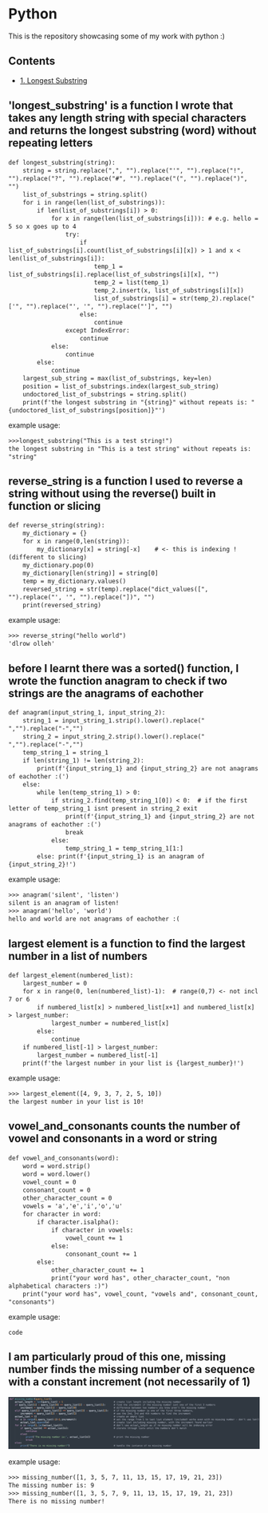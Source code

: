 # Python
This is the repository showcasing some of my work with python :)

## Contents
- [1. Longest Substring](#longest_substring)

## 'longest_substring' is a function I wrote that takes any length string with special characters and returns the longest substring (word) without repeating letters
<a name="longest_substring"/>

```
def longest_substring(string):
	string = string.replace(",", "").replace("'", "").replace("!", "").replace("?", "").replace("#", "").replace("(", "").replace(")", "")
	list_of_substrings = string.split()
	for i in range(len(list_of_substrings)):
		if len(list_of_substrings[i]) > 0:
			for x in range(len(list_of_substrings[i])): # e.g. hello = 5 so x goes up to 4
				try:
					if list_of_substrings[i].count(list_of_substrings[i][x]) > 1 and x < len(list_of_substrings[i]):
						temp_1 = list_of_substrings[i].replace(list_of_substrings[i][x], "")
						temp_2 = list(temp_1)
						temp_2.insert(x, list_of_substrings[i][x])
						list_of_substrings[i] = str(temp_2).replace("['", "").replace("', '", "").replace("']", "")
					else:
						continue
				except IndexError:
					continue
			else:
				continue
		else:
			continue
	largest_sub_string = max(list_of_substrings, key=len)
	position = list_of_substrings.index(largest_sub_string)
	undoctored_list_of_substrings = string.split()
	print(f'the longest substring in "{string}" without repeats is: "{undoctored_list_of_substrings[position]}"')
```
example usage:
```
>>>longest_substring("This is a test string!")
the longest substring in "This is a test string" without repeats is: "string"
```

## reverse_string is a function I used to reverse a string without using the reverse() built in function or slicing
```
def reverse_string(string):
	my_dictionary = {} 
	for x in range(0,len(string)):
		my_dictionary[x] = string[-x]	 # <- this is indexing ! (different to slicing)
	my_dictionary.pop(0)
	my_dictionary[len(string)] = string[0]   
	temp = my_dictionary.values()
	reversed_string = str(temp).replace("dict_values([", "").replace("', '", "").replace("])", "")
	print(reversed_string)
```
example usage:
```
>>> reverse_string("hello world")
'dlrow olleh'
```
## before I learnt there was a sorted() function, I wrote the function anagram to check if two strings are the anagrams of eachother
```
def anagram(input_string_1, input_string_2):
	string_1 = input_string_1.strip().lower().replace(" ","").replace("-","")
	string_2 = input_string_2.strip().lower().replace(" ","").replace("-","")
	temp_string_1 = string_1
	if len(string_1) != len(string_2):
		print(f'{input_string_1} and {input_string_2} are not anagrams of eachother :(')
	else:
		while len(temp_string_1) > 0:
			if string_2.find(temp_string_1[0]) < 0:  # if the first letter of temp_string_1 isnt present in string_2 exit 
				print(f'{input_string_1} and {input_string_2} are not anagrams of eachother :(')
				break
			else:
				temp_string_1 = temp_string_1[1:]
		else: print(f'{input_string_1} is an anagram of {input_string_2}!')
```
example usage:
```
>>> anagram('silent', 'listen')
silent is an anagram of listen!
>>> anagram('hello', 'world')
hello and world are not anagrams of eachother :(
```
## largest element is a function to find the largest number in a list of numbers
```
def largest_element(numbered_list):
	largest_number = 0
	for x in range(0, len(numbered_list)-1):  # range(0,7) <- not incl 7 or 6
		if numbered_list[x] > numbered_list[x+1] and numbered_list[x] > largest_number:
			largest_number = numbered_list[x]
		else:
			continue
	if numbered_list[-1] > largest_number:
		largest_number = numbered_list[-1]
	print(f'the largest number in your list is {largest_number}!')
```
example usage:
```
>>> largest_element([4, 9, 3, 7, 2, 5, 10])
the largest number in your list is 10!
```
## vowel_and_consonants counts the number of vowel and consonants in a word or string
```
def vowel_and_consonants(word):
	word = word.strip()
	word = word.lower()
	vowel_count = 0
	consonant_count = 0
	other_character_count = 0
	vowels = 'a','e','i','o','u'
	for character in word:
		if character.isalpha():
			if character in vowels:
				vowel_count += 1
			else:
				consonant_count += 1
		else:
			other_character_count += 1
			print("your word has", other_character_count, "non alphabetical characters :)")
	print("your word has", vowel_count, "vowels and", consonant_count, "consonants")
```
example usage:
```
code
```
## I am particularly proud of this one, missing number finds the missing number of a sequence with a constant increment (not necessarily of 1)

![Missing Number](pictures/missing_number.png)

example usage:
```
>>> missing_number([1, 3, 5, 7, 11, 13, 15, 17, 19, 21, 23])
The missing number is: 9
>>> missing_number([1, 3, 5, 7, 9, 11, 13, 15, 17, 19, 21, 23])
There is no missing number!
```
